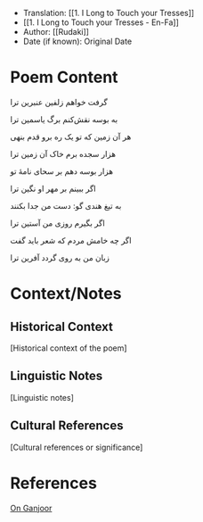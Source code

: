 
- Translation: [[1. I Long to Touch your Tresses]] 
- [[1. I Long to Touch your Tresses - En-Fa]]
- Author: [[Rudaki]]
- Date (if known): Original Date


# Poem Content
گرفت خواهم زلفین عنبرین ترا  

به بوسه نقش‌کنم برگ یاسمین ترا

هر آن زمین که تو یک ره برو قدم بنهی  

هزار سجده برم خاک آن زمین ترا

هزار بوسه دهم بر سحای نامهٔ تو

اگر ببینم بر مهر او نگین ترا

به تیغ هندی گو: دست من جدا بکنند  

اگر بگیرم روزی من آستین ترا

اگر چه خامش مردم که شعر باید گفت  

زبان من به روی گردد آفرین ترا


# Context/Notes
## Historical Context
[Historical context of the poem]

## Linguistic Notes
[Linguistic notes]

## Cultural References
[Cultural references or significance]

# References
[On Ganjoor](https://ganjoor.net/roodaki/baghimande/sh5)